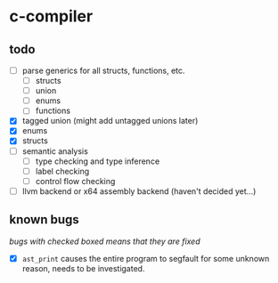 # c-compiler

## todo

* [ ] parse generics for all structs, functions, etc.
    * [ ] structs
    * [ ] union
    * [ ] enums
    * [ ] functions
* [x] tagged union (might add untagged unions later)
* [x] enums
* [x] structs
* [ ] semantic analysis
    * [ ] type checking and type inference
    * [ ] label checking
    * [ ] control flow checking
* [ ] llvm backend or x64 assembly backend (haven't decided yet...)

## known bugs

*bugs with checked boxed means that they are fixed*

* [x] `ast_print` causes the entire program to segfault for some unknown reason, needs to be investigated.
